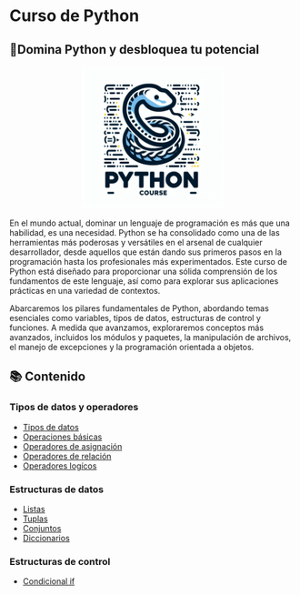 # Curso de Python
## 💪Domina Python y desbloquea tu potencial
<p align="center">
    <img src="Cuadernos/recursos/imagenes/portada.jpg" style="width: 250px" />
</p>

En el mundo actual, dominar un lenguaje de programación es más que una habilidad, es una necesidad. Python se ha consolidado como una de las herramientas más poderosas y versátiles en el arsenal de cualquier desarrollador, desde aquellos que están dando sus primeros pasos en la programación hasta los profesionales más experimentados. Este curso de Python está diseñado para proporcionar una sólida comprensión de los fundamentos de este lenguaje, así como para explorar sus aplicaciones prácticas en una variedad de contextos.

Abarcaremos los pilares fundamentales de Python, abordando temas esenciales como variables, tipos de datos, estructuras de control y funciones. A medida que avanzamos, exploraremos conceptos más avanzados, incluidos los módulos y paquetes, la manipulación de archivos, el manejo de excepciones y la programación orientada a objetos.

## 📚 Contenido

### Tipos de datos y operadores
- [Tipos de datos](https://nbviewer.org/github/jgcarrillo0/Curso_Python/blob/main/Cuadernos/1_Tipos_de_datos.ipynb)
- [Operaciones básicas](https://nbviewer.org/github/jgcarrillo0/Curso_Python/blob/main/Cuadernos/2_Operaciones.ipynb)
- [Operadores de asignación](https://nbviewer.org/github/jgcarrillo0/Curso_Python/blob/main/Cuadernos/3_Operadores_de_asignacion.ipynb)
- [Operadores de relación](https://nbviewer.org/github/jgcarrillo0/Curso_Python/blob/main/Cuadernos/4_Operadores%20de%20relacion.ipynb)
- [Operadores logícos](https://nbviewer.org/github/jgcarrillo0/Curso_Python/blob/main/Cuadernos/5_Operadores%20logicos.ipynb)
### Estructuras de datos
- [Listas](https://nbviewer.org/github/jgcarrillo0/Curso_Python/blob/main/Cuadernos/6_Listas.ipynb)
- [Tuplas](https://nbviewer.org/github/jgcarrillo0/Curso_Python/blob/main/Cuadernos/7_Tuplas.ipynb)
- [Conjuntos](https://nbviewer.org/github/jgcarrillo0/Curso_Python/blob/main/Cuadernos/8_Conjuntos.ipynb)
- [Diccionarios](https://nbviewer.org/github/jgcarrillo0/Curso_Python/blob/main/Cuadernos/9_Diccionaros.ipynb)
### Estructuras de control
- [Condicional if](https://nbviewer.org/github/jgcarrillo0/Curso_Python/blob/main/Cuadernos/10_Condicional%20if.ipynb)
